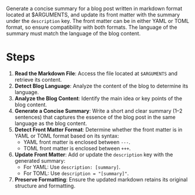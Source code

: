 Generate a concise summary for a blog post written in markdown format located at $ARGUMENTS, and update its front matter with the summary under the `description` key. The front matter can be in either YAML or TOML format, so ensure compatibility with both formats. The language of the summary must match the language of the blog content.

# Steps

1. **Read the Markdown File**: Access the file located at `$ARGUMENTS` and retrieve its content.
2. **Detect Blog Language**: Analyze the content of the blog to determine its language.
3. **Analyze the Blog Content**: Identify the main idea or key points of the blog content.
4. **Generate a Concise Summary**: Write a short and clear summary (1–2 sentences) that captures the essence of the blog post in the same language as the blog content.
5. **Detect Front Matter Format**: Determine whether the front matter is in YAML or TOML format based on its syntax:
   - YAML front matter is enclosed between `---`.
   - TOML front matter is enclosed between `+++`.
6. **Update Front Matter**: Add or update the `description` key with the generated summary:
   - For YAML: Use `description: [summary]`.
   - For TOML: Use `description = "[summary]"`.
7. **Preserve Formatting**: Ensure the updated markdown retains its original structure and formatting.
